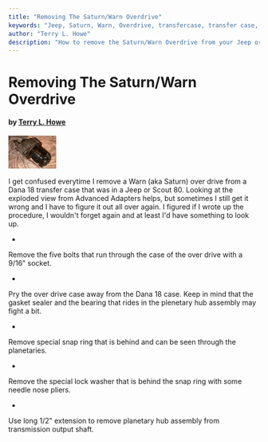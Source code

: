 ```yaml
---
title: "Removing The Saturn/Warn Overdrive"
keywords: "Jeep, Saturn, Warn, Overdrive, transfercase, transfer case, Advanced Adapters, Dana 18, Scout 80, over drive"
author: "Terry L. Howe"
description: "How to remove the Saturn/Warn Overdrive from your Jeep or Scout 80 with the Dana 18 transfer case."
---
```


# Removing The Saturn/Warn Overdrive

#### by [Terry L. Howe](mailto:txh3202@worldnet.att.net)

![Warn Overdrive front, photo courtesy Daniel Regan](/convtrans/WODfT.jpg)

I get confused everytime I remove a Warn (aka Saturn) over drive from
a Dana 18 transfer case that was in a Jeep or Scout 80.  Looking at the
exploded view from Advanced Adapters helps, but sometimes I still
get it wrong and I have to figure it out all over again.  I figured
if I wrote up the procedure, I wouldn't forget again and at least
I'd have something to look up.

- 
Remove the five bolts that run through the case of the over drive
with a 9/16" socket.

- 
Pry the over drive case away from the Dana 18 case.  Keep in
mind that the gasket sealer and the bearing that rides in the
plenetary hub assembly may fight a bit.

- 
Remove special snap ring that is behind  and can be seen through the
planetaries.

- 
Remove the special lock washer that is behind the snap ring with
some needle nose pliers.

- 
Use long 1/2" extension to remove planetary hub assembly from
transmission output shaft.